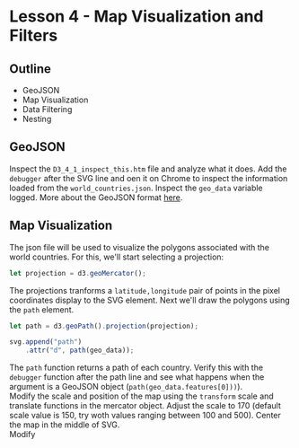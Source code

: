 # Lesson 4 - Map Visualization and Filters

## Outline
* GeoJSON
* Map Visualization
* Data Filtering
* Nesting

## GeoJSON
Inspect the `D3_4_1_inspect_this.htm` file and analyze what it does. Add the `debugger` after the SVG line and oen it on Chrome to inspect the information loaded from the `world_countries.json`. Inspect the `geo_data` variable logged. More about the GeoJSON format [here](https://mygeodata.cloud/converter/geojson-to-latlong).

## Map Visualization
The json file will be used to visualize the polygons associated with the world countries. For this, we'll start selecting a projection:
``` javascript
let projection = d3.geoMercator();
```

The projections tranforms a `latitude,longitude` pair of points in the pixel coordinates display to the SVG element. Next we'll draw the polygons using the `path` element.
``` javascript
let path = d3.geoPath().projection(projection);

svg.append("path")
  	.attr("d", path(geo_data));
```
The `path` function returns a path of each country. Verify this with the `debugger` function after the path line and see what happens when the argument is a GeoJSON object (`path(geo_data.features[0]))`).  
Modify the scale and position of the map using the `transform` scale and translate functions in the mercator object. Adjust the scale to 170 (default scale value is 150, try woth values ranging between 100 and 500). Center the map in the middle of SVG.  
Modify